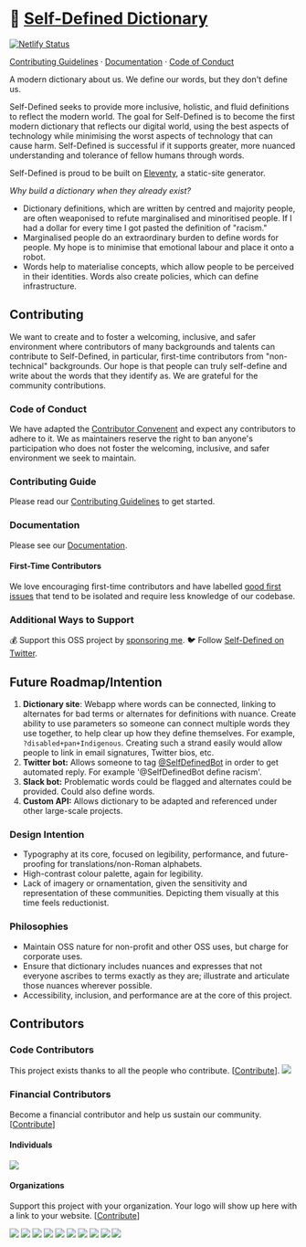 # 📕 [Self-Defined Dictionary](https://www.selfdefined.app)

[![Netlify Status](https://api.netlify.com/api/v1/badges/82274e91-8f6a-474e-9b2a-fca29bb72d75/deploy-status)](https://app.netlify.com/sites/selfdefined/deploys)

[Contributing Guidelines](https://github.com/selfdefined/web-app/blob/prod/CONTRIBUTING.md) · [Documentation](https://www.selfdefined.app/documentation/) · [Code of Conduct](https://github.com/selfdefined/web-app/blob/prod/CODE-OF-CONDUCT.md)

A modern dictionary about us. We define our words, but they don't define us.

Self-Defined seeks to provide more inclusive, holistic, and fluid definitions to reflect the modern world. The goal for Self-Defined is to become the first modern dictionary that reflects our digital world, using the best aspects of technology while minimising the worst aspects of technology that can cause harm. Self-Defined is successful if it supports greater, more nuanced understanding and tolerance of fellow humans through words.

Self-Defined is proud to be built on [Eleventy](https://github.com/11ty/eleventy), a static-site generator.

*Why build a dictionary when they already exist?*

- Dictionary definitions, which are written by centred and majority people, are often weaponised to refute marginalised and minoritised people. If I had a dollar for every time I got pasted the definition of "racism."
- Marginalised people do an extraordinary burden to define words for people. My hope is to minimise that emotional labour and place it onto a robot.
- Words help to materialise concepts, which allow people to be perceived in their identities. Words also create policies, which can define infrastructure.

## Contributing

We want to create and to foster a welcoming, inclusive, and safer environment where contributors of many backgrounds and talents can contribute to Self-Defined, in particular, first-time contributors from "non-technical" backgrounds. Our hope is that people can truly self-define and write about the words that they identify as. We are grateful for the community contributions.

### Code of Conduct

We have adapted the [Contributor Convenent](https://github.com/selfdefined/web-app/blob/prod/CODE-OF-CONDUCT.md) and expect any contributors to adhere to it. We as maintainers reserve the right to ban anyone's participation who does not foster the welcoming, inclusive, and safer environment we seek to maintain.

### Contributing Guide

Please read our [Contributing Guidelines](https://github.com/tatianamac/selfdefined/blob/prod/CONTRIBUTING.md) to get started.

### Documentation

Please see our [Documentation](https://www.selfdefined.app/documentation/).

#### First-Time Contributors

We love encouraging first-time contributors and have labelled [good first issues](https://github.com/tatianamac/selfdefined/issues?q=is%3Aissue+is%3Aopen+label%3A%22good+first+issue%22) that tend to be isolated and require less knowledge of our codebase.

### Additional Ways to Support

💰 Support this OSS project by [sponsoring me](https://github.com/users/tatianamac/sponsorship).
🐦 Follow [Self-Defined on Twitter](https://twitter.com/selfdefinedapp).

## Future Roadmap/Intention

1. **Dictionary site**: Webapp where words can be connected, linking to alternates for bad terms or alternates for definitions with nuance. Create ability to use parameters so someone can connect multiple words they use together, to help clear up how they define themselves. For example, `?disabled+pan+Indigenous`. Creating such a strand easily would allow people to link in email signatures, Twitter bios, etc.
2. **Twitter bot:** Allows someone to tag [@SelfDefinedBot](https://twitter.com/SelfDefinedBot) in order to get automated reply. For example '@SelfDefinedBot define racism'.
3. **Slack bot:** Problematic words could be flagged and alternates could be provided. Could also define words.
4. **Custom API:** Allows dictionary to be adapted and referenced under other large-scale projects.

### Design Intention

- Typography at its core, focused on legibility, performance, and future-proofing for translations/non-Roman alphabets.
- High-contrast colour palette, again for legibility.
- Lack of imagery or ornamentation, given the sensitivity and representation of these communities. Depicting them visually at this time feels reductionist.

### Philosophies

- Maintain OSS nature for non-profit and other OSS uses, but charge for corporate uses.
- Ensure that dictionary includes nuances and expresses that not everyone ascribes to terms exactly as they are; illustrate and articulate those nuances wherever possible.
- Accessibility, inclusion, and performance are at the core of this project.

## Contributors

### Code Contributors

This project exists thanks to all the people who contribute. [[Contribute](CONTRIBUTING.md)].
<a href="https://github.com/tatianamac/SelfDefined/graphs/contributors"><img src="https://opencollective.com/SelfDefined/contributors.svg?width=890&button=false" /></a>

### Financial Contributors

Become a financial contributor and help us sustain our community. [[Contribute](https://opencollective.com/SelfDefined/contribute)]

#### Individuals

<a href="https://opencollective.com/SelfDefined"><img src="https://opencollective.com/SelfDefined/individuals.svg?width=890"></a>

#### Organizations

Support this project with your organization. Your logo will show up here with a link to your website. [[Contribute](https://opencollective.com/SelfDefined/contribute)]

<a href="https://opencollective.com/SelfDefined/organization/0/website"><img src="https://opencollective.com/SelfDefined/organization/0/avatar.svg"></a>
<a href="https://opencollective.com/SelfDefined/organization/1/website"><img src="https://opencollective.com/SelfDefined/organization/1/avatar.svg"></a>
<a href="https://opencollective.com/SelfDefined/organization/2/website"><img src="https://opencollective.com/SelfDefined/organization/2/avatar.svg"></a>
<a href="https://opencollective.com/SelfDefined/organization/3/website"><img src="https://opencollective.com/SelfDefined/organization/3/avatar.svg"></a>
<a href="https://opencollective.com/SelfDefined/organization/4/website"><img src="https://opencollective.com/SelfDefined/organization/4/avatar.svg"></a>
<a href="https://opencollective.com/SelfDefined/organization/5/website"><img src="https://opencollective.com/SelfDefined/organization/5/avatar.svg"></a>
<a href="https://opencollective.com/SelfDefined/organization/6/website"><img src="https://opencollective.com/SelfDefined/organization/6/avatar.svg"></a>
<a href="https://opencollective.com/SelfDefined/organization/7/website"><img src="https://opencollective.com/SelfDefined/organization/7/avatar.svg"></a>
<a href="https://opencollective.com/SelfDefined/organization/8/website"><img src="https://opencollective.com/SelfDefined/organization/8/avatar.svg"></a>
<a href="https://opencollective.com/SelfDefined/organization/9/website"><img src="https://opencollective.com/SelfDefined/organization/9/avatar.svg"></a>

